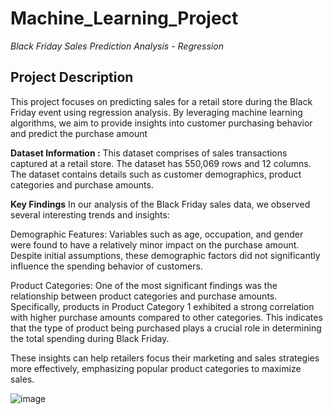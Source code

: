 # Machine_Learning_Project
*Black Friday Sales Prediction Analysis - Regression*
## Project Description
This project focuses on predicting sales for a retail store during the Black Friday event using regression analysis. By leveraging machine learning algorithms, we aim to provide insights into customer purchasing behavior and predict the purchase amount

**Dataset Information :** This dataset comprises of sales transactions captured at a retail store. The dataset has 550,069 rows and 12 columns.
The dataset contains details such as customer demographics, product categories and purchase amounts.

**Key Findings**
In our analysis of the Black Friday sales data, we observed several interesting trends and insights:

Demographic Features: Variables such as age, occupation, and gender were found to have a relatively minor impact on the purchase amount. Despite initial assumptions, these demographic factors did not significantly influence the spending behavior of customers.

Product Categories: One of the most significant findings was the relationship between product categories and purchase amounts. Specifically, products in Product Category 1 exhibited a strong correlation with higher purchase amounts compared to other categories. This indicates that the type of product being purchased plays a crucial role in determining the total spending during Black Friday.

These insights can help retailers focus their marketing and sales strategies more effectively, emphasizing popular product categories to maximize sales.

![image](https://github.com/RohitSaudagar24/Machine_learning_project/assets/170197790/d16b33a1-f7d5-458d-8a3d-c22a1d70f33f)
